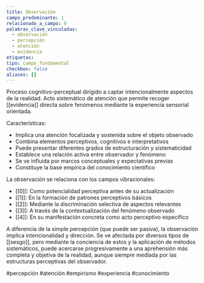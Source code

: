 ```yaml
---
title: Observación
campo_predominante: 1
relacionado_a_campo: 0
palabras_clave_vinculadas:
  - observación
  - percepción
  - atención
  - evidencia
etiquetas: 
tipo: campo_fundamental
checkbox: false
aliases: []
---
```

Proceso cognitivo-perceptual dirigido a captar intencionalmente aspectos de la realidad. Acto sistemático de atención que permite recoger [[evidencia]] directa sobre fenómenos mediante la experiencia sensorial orientada.

Características:
- Implica una atención focalizada y sostenida sobre el objeto observado
- Combina elementos perceptivos, cognitivos e interpretativos
- Puede presentar diferentes grados de estructuración y sistematicidad
- Establece una relación activa entre observador y fenómeno
- Se ve influida por marcos conceptuales y expectativas previas
- Constituye la base empírica del conocimiento científico

La observación se relaciona con los campos vibracionales:
- [[0]]: Como potencialidad perceptiva antes de su actualización
- [[1]]: En la formación de patrones perceptivos básicos
- [[2]]: Mediante la discriminación selectiva de aspectos relevantes
- [[3]]: A través de la contextualización del fenómeno observado
- [[4]]: En su manifestación concreta como acto perceptivo específico

A diferencia de la simple percepción (que puede ser pasiva), la observación implica intencionalidad y dirección. Se ve afectada por diversos tipos de [[sesgo]], pero mediante la conciencia de estos y la aplicación de métodos sistemáticos, puede acercarse progresivamente a una aprehensión más completa y objetiva de la realidad, aunque siempre mediada por las estructuras perceptivas del observador.

#percepción #atención #empirismo #experiencia #conocimiento
